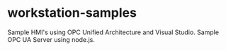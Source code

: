 # workstation-samples
Sample HMI's using OPC Unified Architecture and Visual Studio. Sample OPC UA Server using node.js.
